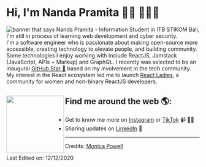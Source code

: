 # Hi, I'm Nanda Pramita 👋🏾 👩🏾‍💻

<img src="https://raw.githubusercontent.com/M0nica/M0nica/master/gh-header-image-cropped.png" alt="banner that says Nanda Pramita - Information Student in ITB STIKOM Bali, I'm still in process of learning web development and cyber security.">
I'm a software engineer who is passionate about making open-source more accessible, creating technology to elevate people, and building community. Some technologies I enjoy working with include ReactJS, Jamstack (JavaScript, APIs + Markup) and GraphQL. I recently was selected to be an inaugural <a href="https://stars.github.com/">GitHub Star 🌟</a> based on my involvement in the tech community.  My interest in the React ecosystem led me to launch <a href="https://www.meetup.com/React-Ladies/">React Ladies</a>, a community for women and non-binary ReactJS developers.


## Find me around the web 🌎: <a href="https://github.com/sponsors/M0nica"><img align="left" width="150" height="150" src="https://github.com/M0nica/M0nica/blob/main/octomonica/m0nica-octocat-rotating.gif?raw=true"></a>
- Get to know me more on <a href="https://www.instagram.com/nandapramitaaa/">Instagram</a> or <a href="https://www.tiktok.com/@topia.journey?lang=en">TikTok</a> 📹 ✍🏾
- Sharing updates on <a href="https://www.linkedin.com/in/nanda-pramita-7463b1247/">LinkedIn</a> 💼

-----
Credits: [Monica Powell](https://github.com/M0nica)

Last Edited on: 12/12/2020
